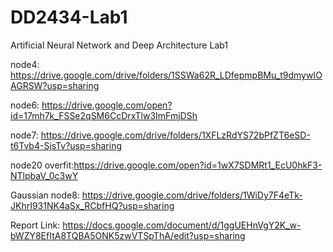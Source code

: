 # DD2434-Lab1
Artificial Neural Network and Deep Architecture Lab1

node4: https://drive.google.com/drive/folders/1SSWa62R_LDfepmpBMu_t9dmywIOAGRSW?usp=sharing

node6: https://drive.google.com/open?id=17mh7k_FSSe2qSM6CcDrxTlw3ImFmjDSh

node7: https://drive.google.com/drive/folders/1XFLzRdYS72bPfZT6eSD-t6Tvb4-SjsTv?usp=sharing

node20 overfit:https://drive.google.com/open?id=1wX7SDMRt1_EcU0hkF3-NTlpbaV_0c3wY



Gaussian node8: https://drive.google.com/drive/folders/1WiDy7F4eTk-JKhrI931NK4aSx_RCbfHQ?usp=sharing


Report Link: https://docs.google.com/document/d/1ggUEHnVgY2K_w-bWZY8EfItA8TQBA5ONK5zwVTSpThA/edit?usp=sharing
